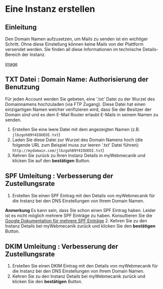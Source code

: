 # Eine Instanz erstellen

## Einleitung ##

Den Domain Namen aufzusetzen, um Mails zu senden ist ein wichtiger Schritt.
Ohne diese Einstellung können keine Mails von der Plattform versendet werden.
Sie finden all diese Informationen im technische Details- Bereich der Instanz.

[image](instance-details.png)

## TXT Datei : Domain Name: Authorisierung der Benutzung ##

Für jeden Account werden Sie gebeten, eine '.txt' Datei zu der Wurzel des Domainnamens hochzuladen (via FTP Zugang). Diese Datei hat einen einzigartigen Namen welcher verifizieren wird, dass Sie der Besitzer der Domain sind und es dem E-Mail Router erlaubt E-Mails in seinem Namen zu senden.


1. Erstellen Sie eine leere Datei mit dem angezeigten Namen (z.B. `jlbzgoh89Y4IOUEOI.txt`)
2. Laden Sie diese Datei zur Wurzel des Domain Namens hoch (die folgende URL zum Beispiel muss zur leeren '.txt' Datei führen):  `http://mydomain.com/jlbzgoh89Y4IOUEOI.txt`)
3. Kehren Sie zurück zu Ihren Instanz Details in myWebmecanik und klicken Sie auf den **bestätigen** Button.

## SPF Umleitung : Verbesserung der Zustellungsrate ##

1. Erstellen Sie einen SPF Eintrag mit den Details von myWebmecanik für die Instanz bei den DNS Einstellungen von Ihrem Domain Namen.

 **Anmerkung** Es kann sein, dass Sie schon einen SPF Eintrag haben. Leider ist es nicht möglich mehrere SPF Einträge zu haben. Konsultieren Sie die [Google Dokumentation für mehrere SPF Einträge](https://support.google.com/a/answer/4568483)
2. Kehren Sie zu den Instanz Details bei myWebmecanik zurück und klicken Sie den **bestätigen** Button.

## DKIM Umleitung : Verbesserung der Zustellungsrate ##

1. Erstellen Sie einen DKIM Eintrag mit den Details von myWebmecanik für die Instanz bei den DNS Einstellungen von Ihrem Domain Namen.
2. Kehren Sie zu den Instanz Details bei myWebmecanik zurück und klicken Sie den **bestätigen** Button.
